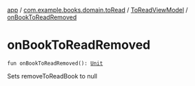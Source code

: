 [app](../../index.md) / [com.example.books.domain.toRead](../index.md) / [ToReadViewModel](index.md) / [onBookToReadRemoved](./on-book-to-read-removed.md)

# onBookToReadRemoved

`fun onBookToReadRemoved(): `[`Unit`](https://kotlinlang.org/api/latest/jvm/stdlib/kotlin/-unit/index.html)

Sets removeToReadBook to null


